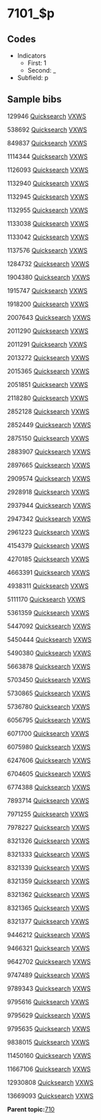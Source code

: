 # 7101\_$p

## Codes

-   Indicators
    -   First: 1
    -   Second: \_
-   Subfield: p

## Sample bibs

129946 [Quicksearch](https://search.library.yale.edu/catalog/129946) [VXWS](http://prodorbis.library.yale.edu:7014/vxws/GetHoldingsService?bibId=129946)

538692 [Quicksearch](https://search.library.yale.edu/catalog/538692) [VXWS](http://prodorbis.library.yale.edu:7014/vxws/GetHoldingsService?bibId=538692)

849837 [Quicksearch](https://search.library.yale.edu/catalog/849837) [VXWS](http://prodorbis.library.yale.edu:7014/vxws/GetHoldingsService?bibId=849837)

1114344 [Quicksearch](https://search.library.yale.edu/catalog/1114344) [VXWS](http://prodorbis.library.yale.edu:7014/vxws/GetHoldingsService?bibId=1114344)

1126093 [Quicksearch](https://search.library.yale.edu/catalog/1126093) [VXWS](http://prodorbis.library.yale.edu:7014/vxws/GetHoldingsService?bibId=1126093)

1132940 [Quicksearch](https://search.library.yale.edu/catalog/1132940) [VXWS](http://prodorbis.library.yale.edu:7014/vxws/GetHoldingsService?bibId=1132940)

1132945 [Quicksearch](https://search.library.yale.edu/catalog/1132945) [VXWS](http://prodorbis.library.yale.edu:7014/vxws/GetHoldingsService?bibId=1132945)

1132955 [Quicksearch](https://search.library.yale.edu/catalog/1132955) [VXWS](http://prodorbis.library.yale.edu:7014/vxws/GetHoldingsService?bibId=1132955)

1133038 [Quicksearch](https://search.library.yale.edu/catalog/1133038) [VXWS](http://prodorbis.library.yale.edu:7014/vxws/GetHoldingsService?bibId=1133038)

1133042 [Quicksearch](https://search.library.yale.edu/catalog/1133042) [VXWS](http://prodorbis.library.yale.edu:7014/vxws/GetHoldingsService?bibId=1133042)

1137576 [Quicksearch](https://search.library.yale.edu/catalog/1137576) [VXWS](http://prodorbis.library.yale.edu:7014/vxws/GetHoldingsService?bibId=1137576)

1284732 [Quicksearch](https://search.library.yale.edu/catalog/1284732) [VXWS](http://prodorbis.library.yale.edu:7014/vxws/GetHoldingsService?bibId=1284732)

1904380 [Quicksearch](https://search.library.yale.edu/catalog/1904380) [VXWS](http://prodorbis.library.yale.edu:7014/vxws/GetHoldingsService?bibId=1904380)

1915747 [Quicksearch](https://search.library.yale.edu/catalog/1915747) [VXWS](http://prodorbis.library.yale.edu:7014/vxws/GetHoldingsService?bibId=1915747)

1918200 [Quicksearch](https://search.library.yale.edu/catalog/1918200) [VXWS](http://prodorbis.library.yale.edu:7014/vxws/GetHoldingsService?bibId=1918200)

2007643 [Quicksearch](https://search.library.yale.edu/catalog/2007643) [VXWS](http://prodorbis.library.yale.edu:7014/vxws/GetHoldingsService?bibId=2007643)

2011290 [Quicksearch](https://search.library.yale.edu/catalog/2011290) [VXWS](http://prodorbis.library.yale.edu:7014/vxws/GetHoldingsService?bibId=2011290)

2011291 [Quicksearch](https://search.library.yale.edu/catalog/2011291) [VXWS](http://prodorbis.library.yale.edu:7014/vxws/GetHoldingsService?bibId=2011291)

2013272 [Quicksearch](https://search.library.yale.edu/catalog/2013272) [VXWS](http://prodorbis.library.yale.edu:7014/vxws/GetHoldingsService?bibId=2013272)

2015365 [Quicksearch](https://search.library.yale.edu/catalog/2015365) [VXWS](http://prodorbis.library.yale.edu:7014/vxws/GetHoldingsService?bibId=2015365)

2051851 [Quicksearch](https://search.library.yale.edu/catalog/2051851) [VXWS](http://prodorbis.library.yale.edu:7014/vxws/GetHoldingsService?bibId=2051851)

2118280 [Quicksearch](https://search.library.yale.edu/catalog/2118280) [VXWS](http://prodorbis.library.yale.edu:7014/vxws/GetHoldingsService?bibId=2118280)

2852128 [Quicksearch](https://search.library.yale.edu/catalog/2852128) [VXWS](http://prodorbis.library.yale.edu:7014/vxws/GetHoldingsService?bibId=2852128)

2852449 [Quicksearch](https://search.library.yale.edu/catalog/2852449) [VXWS](http://prodorbis.library.yale.edu:7014/vxws/GetHoldingsService?bibId=2852449)

2875150 [Quicksearch](https://search.library.yale.edu/catalog/2875150) [VXWS](http://prodorbis.library.yale.edu:7014/vxws/GetHoldingsService?bibId=2875150)

2883907 [Quicksearch](https://search.library.yale.edu/catalog/2883907) [VXWS](http://prodorbis.library.yale.edu:7014/vxws/GetHoldingsService?bibId=2883907)

2897665 [Quicksearch](https://search.library.yale.edu/catalog/2897665) [VXWS](http://prodorbis.library.yale.edu:7014/vxws/GetHoldingsService?bibId=2897665)

2909574 [Quicksearch](https://search.library.yale.edu/catalog/2909574) [VXWS](http://prodorbis.library.yale.edu:7014/vxws/GetHoldingsService?bibId=2909574)

2928918 [Quicksearch](https://search.library.yale.edu/catalog/2928918) [VXWS](http://prodorbis.library.yale.edu:7014/vxws/GetHoldingsService?bibId=2928918)

2937944 [Quicksearch](https://search.library.yale.edu/catalog/2937944) [VXWS](http://prodorbis.library.yale.edu:7014/vxws/GetHoldingsService?bibId=2937944)

2947342 [Quicksearch](https://search.library.yale.edu/catalog/2947342) [VXWS](http://prodorbis.library.yale.edu:7014/vxws/GetHoldingsService?bibId=2947342)

2961223 [Quicksearch](https://search.library.yale.edu/catalog/2961223) [VXWS](http://prodorbis.library.yale.edu:7014/vxws/GetHoldingsService?bibId=2961223)

4154379 [Quicksearch](https://search.library.yale.edu/catalog/4154379) [VXWS](http://prodorbis.library.yale.edu:7014/vxws/GetHoldingsService?bibId=4154379)

4270185 [Quicksearch](https://search.library.yale.edu/catalog/4270185) [VXWS](http://prodorbis.library.yale.edu:7014/vxws/GetHoldingsService?bibId=4270185)

4663391 [Quicksearch](https://search.library.yale.edu/catalog/4663391) [VXWS](http://prodorbis.library.yale.edu:7014/vxws/GetHoldingsService?bibId=4663391)

4938311 [Quicksearch](https://search.library.yale.edu/catalog/4938311) [VXWS](http://prodorbis.library.yale.edu:7014/vxws/GetHoldingsService?bibId=4938311)

5111170 [Quicksearch](https://search.library.yale.edu/catalog/5111170) [VXWS](http://prodorbis.library.yale.edu:7014/vxws/GetHoldingsService?bibId=5111170)

5361359 [Quicksearch](https://search.library.yale.edu/catalog/5361359) [VXWS](http://prodorbis.library.yale.edu:7014/vxws/GetHoldingsService?bibId=5361359)

5447092 [Quicksearch](https://search.library.yale.edu/catalog/5447092) [VXWS](http://prodorbis.library.yale.edu:7014/vxws/GetHoldingsService?bibId=5447092)

5450444 [Quicksearch](https://search.library.yale.edu/catalog/5450444) [VXWS](http://prodorbis.library.yale.edu:7014/vxws/GetHoldingsService?bibId=5450444)

5490380 [Quicksearch](https://search.library.yale.edu/catalog/5490380) [VXWS](http://prodorbis.library.yale.edu:7014/vxws/GetHoldingsService?bibId=5490380)

5663878 [Quicksearch](https://search.library.yale.edu/catalog/5663878) [VXWS](http://prodorbis.library.yale.edu:7014/vxws/GetHoldingsService?bibId=5663878)

5703450 [Quicksearch](https://search.library.yale.edu/catalog/5703450) [VXWS](http://prodorbis.library.yale.edu:7014/vxws/GetHoldingsService?bibId=5703450)

5730865 [Quicksearch](https://search.library.yale.edu/catalog/5730865) [VXWS](http://prodorbis.library.yale.edu:7014/vxws/GetHoldingsService?bibId=5730865)

5736780 [Quicksearch](https://search.library.yale.edu/catalog/5736780) [VXWS](http://prodorbis.library.yale.edu:7014/vxws/GetHoldingsService?bibId=5736780)

6056795 [Quicksearch](https://search.library.yale.edu/catalog/6056795) [VXWS](http://prodorbis.library.yale.edu:7014/vxws/GetHoldingsService?bibId=6056795)

6071700 [Quicksearch](https://search.library.yale.edu/catalog/6071700) [VXWS](http://prodorbis.library.yale.edu:7014/vxws/GetHoldingsService?bibId=6071700)

6075980 [Quicksearch](https://search.library.yale.edu/catalog/6075980) [VXWS](http://prodorbis.library.yale.edu:7014/vxws/GetHoldingsService?bibId=6075980)

6247606 [Quicksearch](https://search.library.yale.edu/catalog/6247606) [VXWS](http://prodorbis.library.yale.edu:7014/vxws/GetHoldingsService?bibId=6247606)

6704605 [Quicksearch](https://search.library.yale.edu/catalog/6704605) [VXWS](http://prodorbis.library.yale.edu:7014/vxws/GetHoldingsService?bibId=6704605)

6774388 [Quicksearch](https://search.library.yale.edu/catalog/6774388) [VXWS](http://prodorbis.library.yale.edu:7014/vxws/GetHoldingsService?bibId=6774388)

7893714 [Quicksearch](https://search.library.yale.edu/catalog/7893714) [VXWS](http://prodorbis.library.yale.edu:7014/vxws/GetHoldingsService?bibId=7893714)

7971255 [Quicksearch](https://search.library.yale.edu/catalog/7971255) [VXWS](http://prodorbis.library.yale.edu:7014/vxws/GetHoldingsService?bibId=7971255)

7978227 [Quicksearch](https://search.library.yale.edu/catalog/7978227) [VXWS](http://prodorbis.library.yale.edu:7014/vxws/GetHoldingsService?bibId=7978227)

8321326 [Quicksearch](https://search.library.yale.edu/catalog/8321326) [VXWS](http://prodorbis.library.yale.edu:7014/vxws/GetHoldingsService?bibId=8321326)

8321333 [Quicksearch](https://search.library.yale.edu/catalog/8321333) [VXWS](http://prodorbis.library.yale.edu:7014/vxws/GetHoldingsService?bibId=8321333)

8321339 [Quicksearch](https://search.library.yale.edu/catalog/8321339) [VXWS](http://prodorbis.library.yale.edu:7014/vxws/GetHoldingsService?bibId=8321339)

8321359 [Quicksearch](https://search.library.yale.edu/catalog/8321359) [VXWS](http://prodorbis.library.yale.edu:7014/vxws/GetHoldingsService?bibId=8321359)

8321362 [Quicksearch](https://search.library.yale.edu/catalog/8321362) [VXWS](http://prodorbis.library.yale.edu:7014/vxws/GetHoldingsService?bibId=8321362)

8321365 [Quicksearch](https://search.library.yale.edu/catalog/8321365) [VXWS](http://prodorbis.library.yale.edu:7014/vxws/GetHoldingsService?bibId=8321365)

8321377 [Quicksearch](https://search.library.yale.edu/catalog/8321377) [VXWS](http://prodorbis.library.yale.edu:7014/vxws/GetHoldingsService?bibId=8321377)

9446212 [Quicksearch](https://search.library.yale.edu/catalog/9446212) [VXWS](http://prodorbis.library.yale.edu:7014/vxws/GetHoldingsService?bibId=9446212)

9466321 [Quicksearch](https://search.library.yale.edu/catalog/9466321) [VXWS](http://prodorbis.library.yale.edu:7014/vxws/GetHoldingsService?bibId=9466321)

9642702 [Quicksearch](https://search.library.yale.edu/catalog/9642702) [VXWS](http://prodorbis.library.yale.edu:7014/vxws/GetHoldingsService?bibId=9642702)

9747489 [Quicksearch](https://search.library.yale.edu/catalog/9747489) [VXWS](http://prodorbis.library.yale.edu:7014/vxws/GetHoldingsService?bibId=9747489)

9789343 [Quicksearch](https://search.library.yale.edu/catalog/9789343) [VXWS](http://prodorbis.library.yale.edu:7014/vxws/GetHoldingsService?bibId=9789343)

9795616 [Quicksearch](https://search.library.yale.edu/catalog/9795616) [VXWS](http://prodorbis.library.yale.edu:7014/vxws/GetHoldingsService?bibId=9795616)

9795629 [Quicksearch](https://search.library.yale.edu/catalog/9795629) [VXWS](http://prodorbis.library.yale.edu:7014/vxws/GetHoldingsService?bibId=9795629)

9795635 [Quicksearch](https://search.library.yale.edu/catalog/9795635) [VXWS](http://prodorbis.library.yale.edu:7014/vxws/GetHoldingsService?bibId=9795635)

9838015 [Quicksearch](https://search.library.yale.edu/catalog/9838015) [VXWS](http://prodorbis.library.yale.edu:7014/vxws/GetHoldingsService?bibId=9838015)

11450160 [Quicksearch](https://search.library.yale.edu/catalog/11450160) [VXWS](http://prodorbis.library.yale.edu:7014/vxws/GetHoldingsService?bibId=11450160)

11667106 [Quicksearch](https://search.library.yale.edu/catalog/11667106) [VXWS](http://prodorbis.library.yale.edu:7014/vxws/GetHoldingsService?bibId=11667106)

12930808 [Quicksearch](https://search.library.yale.edu/catalog/12930808) [VXWS](http://prodorbis.library.yale.edu:7014/vxws/GetHoldingsService?bibId=12930808)

13669093 [Quicksearch](https://search.library.yale.edu/catalog/13669093) [VXWS](http://prodorbis.library.yale.edu:7014/vxws/GetHoldingsService?bibId=13669093)

**Parent topic:**[710](../../tags/710/710.md)

